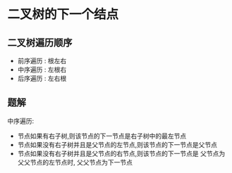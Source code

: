 # 二叉树的下一个结点

## 二叉树遍历顺序
* 前序遍历 : 根左右
* 中序遍历 : 左根右
* 后序遍历 : 左右根

## 题解
中序遍历:
* 节点如果有右子树,则该节点的下一节点是右子树中的最左节点
* 节点如果没有右子树并且是父节点的左节点,则该节点的下一节点是父节点
* 节点如果没有右子树并且是父节点的右节点,则该节点的下一节点是 父节点为父父节点的左节点时, 父父节点为下一节点